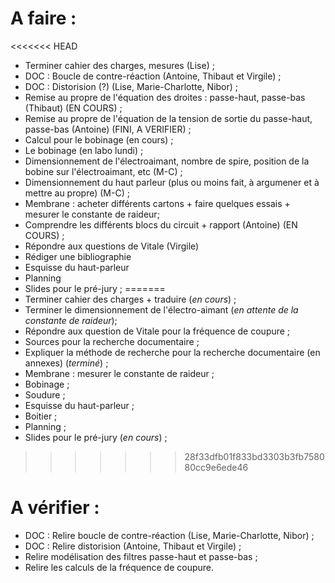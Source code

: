 A faire :
=========

<<<<<<< HEAD
- Terminer cahier des charges, mesures (Lise) ;
- DOC : Boucle de contre-réaction  (Antoine, Thibaut et Virgile) ;
- DOC : Distorision (?) (Lise, Marie-Charlotte, Nibor) ;
- Remise au propre de l'équation des droites : passe-haut, passe-bas (Thibaut) (EN COURS) ;
- Remise au propre de l'équation de la tension de sortie du passe-haut, passe-bas (Antoine) (FINI, A VERIFIER) ;
- Calcul pour le bobinage (en cours) ;
- Le bobinage (en labo lundi) ;
- Dimensionnement de l'électroaimant, nombre de spire, position de la bobine sur l'électroaimant, etc (M-C) ;
- Dimensionnement du haut parleur (plus ou moins fait, à argumener et à mettre au propre) (M-C) ;
- Membrane : acheter différents cartons + faire quelques essais + mesurer le constante de raideur;
- Comprendre les différents blocs du circuit + rapport (Antoine) (EN COURS) ;
- Répondre aux questions de Vitale (Virgile)
- Rédiger une bibliographie
- Esquisse du haut-parleur
- Planning
- Slides pour le pré-jury ;
=======
- Terminer cahier des charges + traduire (*en cours*) ;
- Terminer le dimensionnement de l'électro-aimant (*en attente de la constante de raideur*);
- Répondre aux question de Vitale pour la fréquence de coupure ;
- Sources pour la recherche documentaire ;
- Expliquer la méthode de recherche pour la recherche documentaire (en annexes) (*terminé*) ;
- Membrane : mesurer le constante de raideur ;
- Bobinage ;
- Soudure ;
- Esquisse du haut-parleur ;
- Boitier ;
- Planning ;
- Slides pour le pré-jury (*en cours*) ;
>>>>>>> 28f33dfb01f833bd3303b3fb758080cc9e6ede46

A vérifier :
============

- DOC : Relire boucle de contre-réaction (Lise, Marie-Charlotte, Nibor) ;
- DOC : Relire distorision (Antoine, Thibaut et Virgile) ;
- Relire modélisation des filtres passe-haut et passe-bas ;
- Relire les calculs de la fréquence de coupure.
